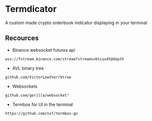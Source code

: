 # Termdicator
A custom made crypto orderbook indicator displaying in your terminal

## Recources 
- Binance websocket futures api 
```
wss://fstream.binance.com/stream?streams=btcusdt@depth
```

- AVL binary tree 
```
github.com/VictorLowther/btree
```

- Websockets
```
github.com/gorilla/websocket"
```

- Termbox for UI in the terminal
```
https://github.com/nsf/termbox-go	
```
	


